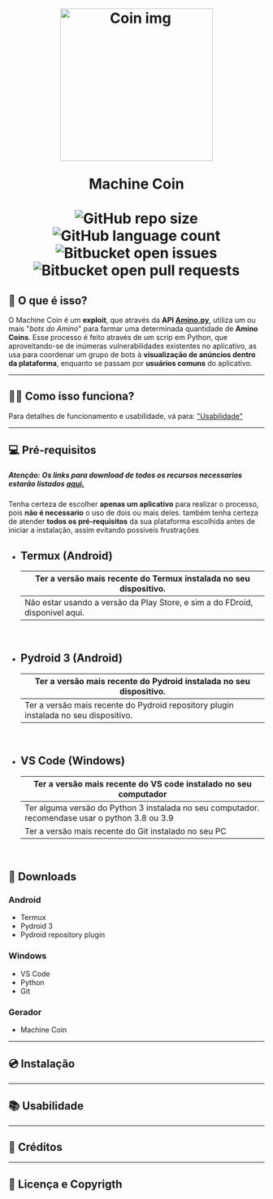 
<br>
<h1 align="center"> <br>
  <a href="https://github.com/Hachi-R/Gerador-de-moedas-para-Amino"> <img src="https://i.ibb.co/2vs0mW0/Sem-t-tulo82.jpg" alt="Coin img" width="300"></a><br>
    
Machine Coin<br><br>
![GitHub repo size](https://img.shields.io/github/repo-size/iuricode/README-template?style=for-the-badge)
![GitHub language count](https://img.shields.io/github/languages/count/iuricode/README-template?style=for-the-badge)
![Bitbucket open issues](https://img.shields.io/bitbucket/issues/iuricode/README-template?style=for-the-badge)
![Bitbucket open pull requests](https://img.shields.io/bitbucket/pr-raw/iuricode/README-template?style=for-the-badge)
</h1>
        
## 🚩 O que é isso?
O Machine Coin é um **exploit**, que através da **API [Amino.py](https://github.com/Slimakoi/Amino.py)**, utiliza um ou mais "_bots do Amino_" para farmar uma determinada quantidade de **Amino Coins**. Esse processo é feito através de um scrip em Python, que aproveitando-se de inúmeras vulnerabilidades existentes no aplicativo, as usa para coordenar um grupo de bots à **visualização de anúncios dentro da plataforma**, enquanto se passam por **usuários comuns** do aplicativo.    
    
<hr>   
    
## 🕵️‍♂️ Como isso funciona?
Para detalhes de funcionamento e usabilidade, vá para: <a href="#i">"Usabilidade"</a>
 
<hr>    
    
## 💻 Pré-requisitos
##### <b>Atenção:</b> Os links para download de todos os recursos necessarios estarão listados <a href="#d">aqui.</a>
Tenha certeza de escolher **apenas um aplicativo** para realizar o processo, pois **não é necessario** o uso de dois ou mais deles. também tenha certeza de atender **todos os pré-requisitos** da sua plataforma escolhida antes de iniciar a instalação, assim evitando possiveis frustrações
<br>
    
- ## Termux (Android)
  | Ter a versão mais recente do Termux instalada no seu dispositivo.            |
  |------------------------------------------------------------------------------|
  | Não estar usando a versão da Play Store, e sim a do FDroid, disponivel aqui. |
  <br>
    
- ## Pydroid 3 (Android)
  | Ter a versão mais recente do Pydroid instalada no seu dispositivo.                   |
  |--------------------------------------------------------------------------------------|
  | Ter a versão mais recente do Pydroid repository plugin instalada no seu dispositivo. |
  <br>
    
- ## VS Code (Windows)
  | Ter a versão mais recente do VS code instalado no seu computador                                |
  |-------------------------------------------------------------------------------------------------|
  | Ter alguma versão do Python 3 instalada no seu computador. recomendase usar o python 3.8 ou 3.9 |
  | Ter a versão mais recente do Git instalado no seu PC             <div id="d"></div>             |
    
<br>  
    
## 📂 Downloads 
 ### Android
 - Termux
 - Pydroid 3
 - Pydroid repository plugin
    
 ### Windows
 - VS Code
 - Python
 - Git
 
 ### Gerador
 - Machine Coin
    
<hr>    
    
## 💿 Instalação
    
  <hr><div id="i"></div>
    
## 📚 Usabilidade
 
  <hr> 
  
## 🧡 Créditos
  
  <hr>
  
## 📝 Licença e Copyrigth
    

     
    
     

    
    
    
    
    
    
    
    
    
    
    
    
    
    
    
    
    
    
    
    
    
    
    
    
    
    
    
    
    
    
    
    
    
    
#
